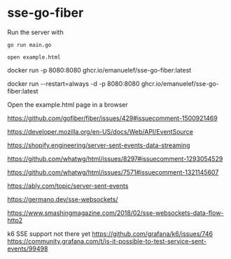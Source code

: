 # sse-go-fiber

Run the server with

```shell
go run main.go
```

```shell
open example.html
```

docker run -p 8080:8080 ghcr.io/emanuelef/sse-go-fiber:latest

docker run --restart=always -d -p 8080:8080 ghcr.io/emanuelef/sse-go-fiber:latest

Open the example.html page in a browser

https://github.com/gofiber/fiber/issues/429#issuecomment-1500921469

https://developer.mozilla.org/en-US/docs/Web/API/EventSource

https://shopify.engineering/server-sent-events-data-streaming

https://github.com/whatwg/html/issues/8297#issuecomment-1293054529

https://github.com/whatwg/html/issues/7571#issuecomment-1321145607

https://ably.com/topic/server-sent-events

https://germano.dev/sse-websockets/

https://www.smashingmagazine.com/2018/02/sse-websockets-data-flow-http2


k6 SSE support not there yet
https://github.com/grafana/k6/issues/746
https://community.grafana.com/t/is-it-possible-to-test-service-sent-events/99498
